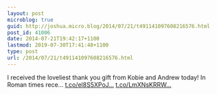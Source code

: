 ```yaml
---
layout: post
microblog: true
guid: http://joshua.micro.blog/2014/07/21/t491141097608216576.html
post_id: 41006
date: 2014-07-21T19:42:17+1100
lastmod: 2019-07-30T17:41:48+1100
type: post
url: /2014/07/21/t491141097608216576.html
---
```

I received the loveliest thank you gift from Kobie and Andrew today! In Roman times rece... [t.co/el8S5XPoJ...](http://t.co/el8S5XPoJv) [t.co/LmXNsKRRW...](http://t.co/LmXNsKRRWN)
